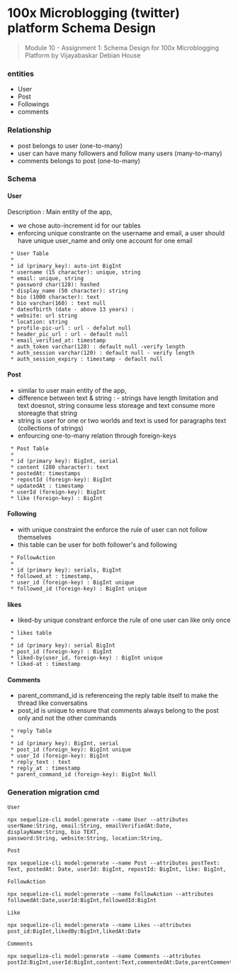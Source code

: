 # 100x Microblogging (twitter) platform Schema Design

> Module 10 - Assignment 1: Schema Design for 100x Microblogging Platform
> by Vijayabaskar
> Debian House

### entities

- User
- Post
- Followings
- comments

### Relationship

- post belongs to user (one-to-many)
- user can have many followers and follow many users (many-to-many)
- comments belongs to post (one-to-many)

### Schema

#### User

Description : Main entity of the app,

- we chose auto-increment id for our tables
- enforcing unique constrante on the username and email, a user should have unique user_name and only one account for one email

```
 * User Table
 *
 * id (primary_key): auto-int BigInt
 * username (15 character): unique, string
 * email: unique, string
 * password char(128): hashed
 * display_name (50 character): string
 * bio (1000 character): text
 * bio varchar(160) : text null
 * dateofbirth (date - above 13 years) :
 * website: url string
 * location: string
 * profile-pic-url : url - defalut null
 * header_pic_url : url - default null
 * email_verified_at: timestamp
 * auth_token varchar(128) : default null -verify length
 * auth_session varchar(120) : default null - verify length
 * auth_session_expiry : timestamp - default null
```

#### Post

- similar to user main entity of the app,
- difference between text & string : - strings have length limitation and text doesnot, string consume less storeage and text consume more storeagte that string
- string is user for one or two worlds and text is used for paragraphs text (collections of strings)
- enfourcing one-to-many relation through foreign-keys

```
 * Post Table
 *
 * id (primary key): BigInt, serial
 * content (280 character): text
 * postedAt: timestamps
 * repostId (foreign-key): BigInt
 * updatedAt : timestamp
 * userId (foreign-key): BigInt
 * like (foreign-key) : BigInt
```

#### Following

- with unique constraint the enforce the rule of user can not follow themselves
- this table can be user for both follower's and following

```
 * FollowAction
 *
 * id (primary key): serials, BigInt
 * followed_at : timestamp,
 * user_id (foreign-key) : BigInt unique
 * followed_id (foreign-key) : BigInt unique
```

#### likes

- liked-by unique constrant enforce the rule of one user can like only once

```
 * likes table
 *
 * id (primary key): serial BigInt
 * post_id (foreign-key) : BigInt
 * liked-by(user_id, foreign-key) : BigInt unique
 * liked-at : timestamp
```

#### Comments

- parent_command_id is referenceing the reply table itself to make the thread like conversatins
- post_id is unique to ensure that comments always belong to the post only and not the other commands

```
 * reply Table
 *
 * id (primary key): BigInt, serial
 * post_id (foreign_key): BigInt unique
 * user_Id (foreign-key): BigInt
 * reply_text : text
 * reply_at : timestamp
 * parent_command_id (foreign-key): BigInt Null
```

### Generation migration cmd

```
User

npx sequelize-cli model:generate --name User --attributes userName:String, email:String, emailVerifiedAt:Date, displayName:String, bio TEXT,
password:String, website:String, location:String,

Post

npx sequelize-cli model:generate --name Post --attributes postText: Text, postedAt: Date, userId: BigInt, repostId: BigInt, like: BigInt,

FollowAction

npx sequelize-cli model:generate --name FollowAction --attributes followedAt:Date,userId:BigInt,followedId:BigInt

Like

npx sequelize-cli model:generate --name Likes --attributes post_id:BigInt,likedBy:BigInt,likedAt:Date

Comments

npx sequelize-cli model:generate --name Comments --attributes postId:BigInt,userId:BigInt,content:Text,commentedAt:Date,parentCommentId:BigInt

```
